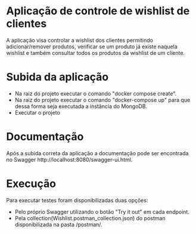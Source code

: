 # Aplicação de controle de wishlist de clientes

A aplicação visa controlar a wishlist dos clientes permitindo adicionar/remover produtos, verificar
se um produto já existe naquela wishlist e também consultar
todos os produtos da wishlist de um cliente.

# Subida da aplicação

* Na raiz do projeto executar o comando "docker compose create".
* Na raiz do projeto executar o comando "docker-compose up" para que dessa forma seja executada a
  instância do MongoDB.
* Executar o projeto

# Documentação

Após a subida correta da aplicação a documentação pode ser encontrada no
Swagger http://localhost:8080/swagger-ui.html.

# Execução

Para executar testes foram disponibilizadas duas opções:

* Pelo próprio Swagger utilizando o botão "Try it out" em cada endpoint.
* Pela collection(Wishlist.postman_collection.json) do postman disponibilizada na pasta /postman/.



